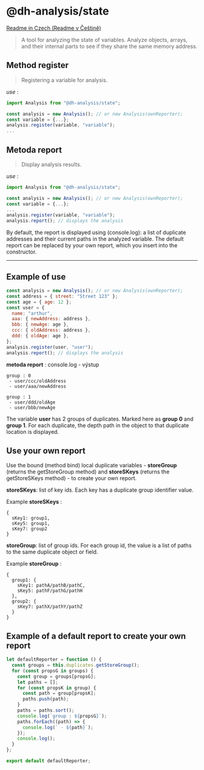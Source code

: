 # @dh-analysis/state

[Readme in Czech (Readme v Češtině)](https://github.com/hezky/dh-analysis-state/blob/master/doc/README-czech.md)

> A tool for analyzing the state of variables. Analyze objects, arrays, and their internal parts to see if they share the same memory address.

<a name="metoda_register"></a>
## Method register

> Registering a variable for analysis.

*use* :
``` javascript
import Analysis from "@dh-analysis/state";

const analysis = new Analysis(); // or new Analysis(ownReporter);
const variable = {...};
analysis.register(variable, "variable");
...
```

<a name="metoda_report"></a>
## Metoda report

> Display analysis results.

*use* :
``` javascript
import Analysis from "@dh-analysis/state";

const analysis = new Analysis(); // or new Analysis(ownReporter);
const variable = {...};
...
analysis.register(variable, "variable");
analysis.report(); // displays the analysis
```

By default, the report is displayed using (console.log): a list of duplicate addresses and their current paths in the analyzed variable. The default report can be replaced by your own report, which you insert into the constructor.

----

## Example of use

``` javascript
const analysis = new Analysis(); // or new Analysis(ownReporter);
const address = { street: "Street 123" };
const age = { age: 12 };
const user = {
  name: "arthur",
  aaa: { newAddress: address },
  bbb: { newAge: age },
  ccc: { oldAddress: address },
  ddd: { oldAge: age },
};
analysis.register(user, "user");
analysis.report(); // displays the analysis
```

**metoda report** : console.log - výstup
``` text
group : 0
 - user/ccc/oldAddress
 - user/aaa/newAddress

group : 1
 - user/ddd/oldAge
 - user/bbb/newAge
```

The variable **user** has 2 groups of duplicates. Marked here as **group 0** and **group 1**. For each duplicate, the depth path in the object to that duplicate location is displayed.

## Use your own report

Use the bound (method bind) local duplicate variables - **storeGroup** (returns the getStoreGroup method) and **storeSKeys** (returns the getStoreSKeys method) - to create your own report.

**storeSKeys**: list of key ids. Each key has a duplicate group identifier value.

Example **storeSKeys** :
``` text
{
  sKey1: group1,
  sKey5: group1,
  sKey7: group2
}
```

**storeGroup**: list of group ids. For each group id, the value is a list of paths to the same duplicate object or field.

Example **storeGroup** :
``` text
{
  group1: {
    sKey1: pathA/pathB/pathC,
    sKey5: pathF/pathG/pathH
  },
  group2: {
    sKey7: pathX/pathY/pathZ
  }
}
```

## Example of a default report to create your own report
``` javascript
let defaultReporter = function () {
  const groups = this.duplicates.getStoreGroup();
  for (const propsG in groups) {
    const group = groups[propsG];
    let paths = [];
    for (const propsK in group) {
      const path = group[propsK];
      paths.push(path);
    }
    paths = paths.sort();
    console.log(`group : ${propsG}`);
    paths.forEach((path) => {
      console.log(` - ${path}`);
    });
    console.log();
  }
};

export default defaultReporter;
```
